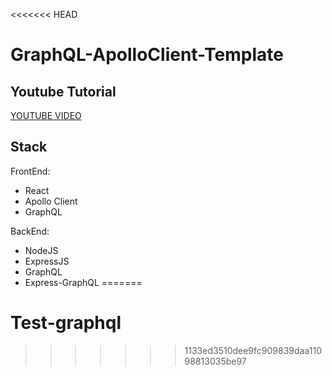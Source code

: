 <<<<<<< HEAD
# GraphQL-ApolloClient-Template

## Youtube Tutorial
[YOUTUBE VIDEO](https://www.youtube.com/watch?v=Dr2dDWzThK8)


## Stack
FrontEnd:
- React
- Apollo Client
- GraphQL

BackEnd:
- NodeJS
- ExpressJS
- GraphQL
- Express-GraphQL
=======
# Test-graphql
>>>>>>> 1133ed3510dee9fc909839daa11098813035be97
